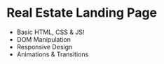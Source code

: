 # Real Estate Landing Page
- Basic HTML, CSS & JS!
- DOM Manipulation
- Responsive Design 
- Animations & Transitions
